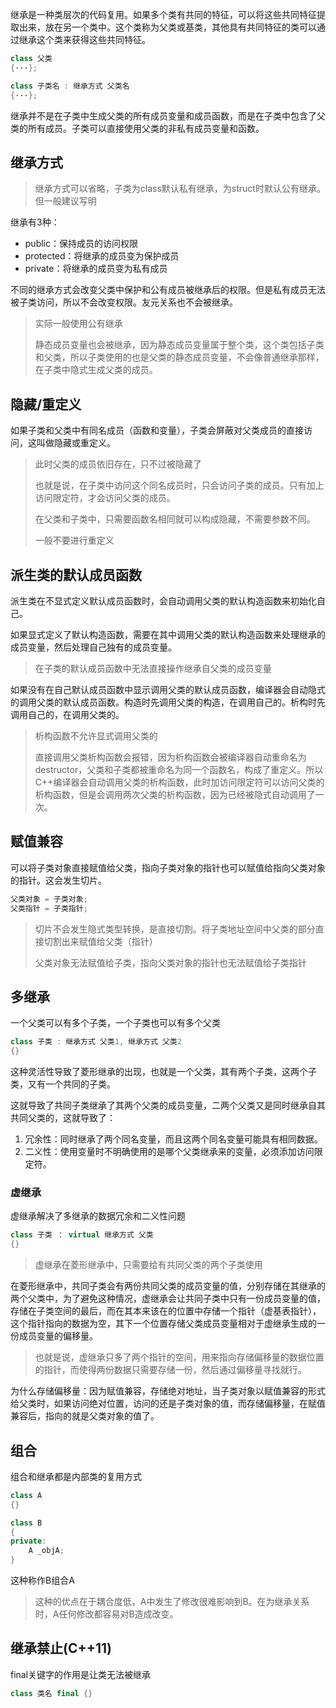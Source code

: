 继承是一种类层次的代码复用。如果多个类有共同的特征，可以将这些共同特征提取出来，放在另一个类中。这个类称为父类或基类，其他具有共同特征的类可以通过继承这个类来获得这些共同特征。

```c++
class 父类 
{···};

class 子类名 : 继承方式 父类名 
{···};
```

继承并不是在子类中生成父类的所有成员变量和成员函数，而是在子类中包含了父类的所有成员。子类可以直接使用父类的非私有成员变量和函数。
## 继承方式

> 继承方式可以省略，子类为class默认私有继承，为struct时默认公有继承。但一般建议写明

继承有3种：
- public：保持成员的访问权限
- protected：将继承的成员变为保护成员
- private：将继承的成员变为私有成员

不同的继承方式会改变父类中保护和公有成员被继承后的权限。但是私有成员无法被子类访问，所以不会改变权限。友元关系也不会被继承。

>实际一般使用公有继承
>
>静态成员变量也会被继承，因为静态成员变量属于整个类，这个类包括子类和父类，所以子类使用的也是父类的静态成员变量，不会像普通继承那样，在子类中隐式生成父类的成员。

## 隐藏/重定义

如果子类和父类中有同名成员（函数和变量），子类会屏蔽对父类成员的直接访问，这叫做隐藏或重定义。

> 此时父类的成员依旧存在，只不过被隐藏了
>
>也就是说，在子类中访问这个同名成员时，只会访问子类的成员。只有加上访问限定符，才会访问父类的成员。
>
>在父类和子类中，只需要函数名相同就可以构成隐藏，不需要参数不同。
>
>一般不要进行重定义

## 派生类的默认成员函数

派生类在不显式定义默认成员函数时，会自动调用父类的默认构造函数来初始化自己。

如果显式定义了默认构造函数，需要在其中调用父类的默认构造函数来处理继承的成员变量，然后处理自己独有的成员变量。
> 在子类的默认成员函数中无法直接操作继承自父类的成员变量

如果没有在自己默认成员函数中显示调用父类的默认成员函数，编译器会自动隐式的调用父类的默认成员函数。构造时先调用父类的构造，在调用自己的。析构时先调用自己的，在调用父类的。

>析构函数不允许显式调用父类的
>
> 直接调用父类析构函数会报错，因为析构函数会被编译器自动重命名为 destructor，父类和子类都被重命名为同一个函数名，构成了重定义。所以C++编译器会自动调用父类的析构函数，此时加访问限定符可以访问父类的析构函数，但是会调用两次父类的析构函数，因为已经被隐式自动调用了一次。

## 赋值兼容

可以将子类对象直接赋值给父类，指向子类对象的指针也可以赋值给指向父类对象的指针。这会发生切片。
```c++
父类对象 = 子类对象;
父类指针 = 子类指针;
```

> 切片不会发生隐式类型转换，是直接切割。将子类地址空间中父类的部分直接切割出来赋值给父类（指针）
> 
>父类对象无法赋值给子类，指向父类对象的指针也无法赋值给子类指针
## 多继承

一个父类可以有多个子类，一个子类也可以有多个父类
```c++
class 子类 : 继承方式 父类1, 继承方式 父类2
{}
```

这种灵活性导致了菱形继承的出现，也就是一个父类，其有两个子类，这两个子类，又有一个共同的子类。

这就导致了共同子类继承了其两个父类的成员变量，二两个父类又是同时继承自其共同父类的，这就导致了：
1. 冗余性：同时继承了两个同名变量，而且这两个同名变量可能具有相同数据。
2. 二义性：使用变量时不明确使用的是哪个父类继承来的变量，必须添加访问限定符。
### 虚继承

虚继承解决了多继承的数据冗余和二义性问题

```c++
class 子类 ： virtual 继承方式 父类
{}
```
> 虚继承在菱形继承中，只需要给有共同父类的两个子类使用

在菱形继承中，共同子类会有两份共同父类的成员变量的值，分别存储在其继承的两个父类中，为了避免这种情况，虚继承会让共同子类中只有一份成员变量的值，存储在子类空间的最后，而在其本来该在的位置中存储一个指针（虚基表指针），这个指针指向的数据为空，其下一个位置存储父类成员变量相对于虚继承生成的一份成员变量的偏移量。

> 也就是说，虚继承只多了两个指针的空间，用来指向存储偏移量的数据位置的指针，而使得两份数据只需要存储一份，然后通过偏移量寻找就行。

为什么存储偏移量：因为赋值兼容，存储绝对地址，当子类对象以赋值兼容的形式给父类时，如果访问绝对位置，访问的还是子类对象的值，而存储偏移量，在赋值兼容后，指向的就是父类对象的值了。

## 组合

组合和继承都是内部类的复用方式

```C++
class A
{}

class B
{
private:
	A _objA;
}
```
这种称作B组合A

> 这种的优点在于耦合度低，A中发生了修改很难影响到B。在为继承关系时，A任何修改都容易对B造成改变。

## 继承禁止(C++11)
final关键字的作用是让类无法被继承

```c++
class 类名 final {}
```

